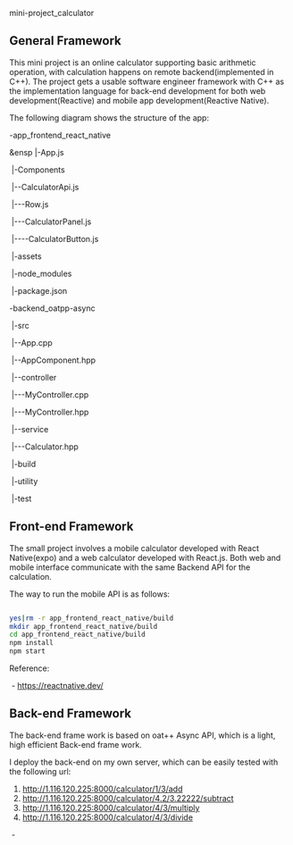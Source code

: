 mini-project_calculator



## General Framework

This mini project is an online calculator supporting basic arithmetic operation, with calculation happens on remote backend(implemented in C++). The project gets a usable software engineer framework with C++ as the implementation language for back-end development for both web development(Reactive) and mobile app development(Reactive Native).

The following diagram shows the structure of the app:

-app_frontend_react_native

&ensp		|-App.js

​		|-Components

​				|--CalculatorApi.js

​				|---Row.js

​				|---CalculatorPanel.js

​						|----CalculatorButton.js



​		|-assets

​		|-node_modules

​		|-package.json

-backend_oatpp-async

​		|-src

​				|--App.cpp

​				|--AppComponent.hpp

​				|--controller

​						|---MyController.cpp

​						|---MyController.hpp

​				|--service

​						|---Calculator.hpp

​		|-build

​		|-utility

​		|-test

## Front-end Framework

The small project involves a mobile calculator developed with React Native(expo) and a web calculator developed with React.js. Both web and mobile interface communicate with the same Backend API for the calculation.

The way to run the mobile API is as follows:

```sh

yes|rm -r app_frontend_react_native/build 
mkdir app_frontend_react_native/build 
cd app_frontend_react_native/build
npm install
npm start

```



Reference:

​	- https://reactnative.dev/

## Back-end Framework

The back-end frame work is based on oat++ Async API, which is a light, high efficient Back-end frame work.

I deploy the back-end on my own server, which can be easily tested with the following url:

1.  http://1.116.120.225:8000/calculator/1/3/add
2. http://1.116.120.225:8000/calculator/4.2/3.22222/subtract
3. http://1.116.120.225:8000/calculator/4/3/multiply
4. http://1.116.120.225:8000/calculator/4/3/divide



​	-
